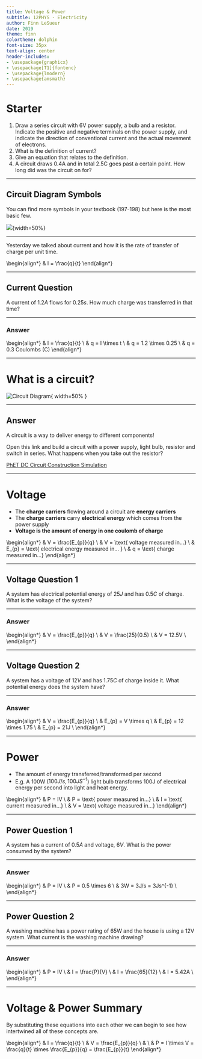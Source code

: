 ```yaml
---
title: Voltage & Power
subtitle: 12PHYS - Electricity
author: Finn LeSueur
date: 2019
theme: finn
colortheme: dolphin
font-size: 35px
text-align: center
header-includes:
- \usepackage{graphicx}
- \usepackage[T1]{fontenc}
- \usepackage{lmodern}
- \usepackage{amsmath}
---
```


# Starter

1. Draw a series circuit with 6V power supply, a bulb and a resistor. Indicate the positive and negative terminals on the power supply, and indicate the direction of conventional current and the actual movement of electrons.
2. What is the definition of current?
3. Give an equation that relates to the definition.
4. A circuit draws 0.4A and in total 2.5C goes past a certain point. How long did was the circuit on for?

---

## Circuit Diagram Symbols

You can find more symbols in your textbook (197-198) but here is the most basic few.

![](assets/circuit-symbols.gif){width=50%}

---

Yesterday we talked about current and how it is the rate of transfer of charge per unit time.

\begin{align*}
    & I = \frac{q}{t}
\end{align*}

---

## Current Question

A current of $1.2A$ flows for $0.25s$. How much charge was transferred in that time?

---

### Answer

\begin{align*}
    & I = \frac{q}{t} \\
    & q = I \times t \\
    & q = 1.2 \times 0.25 \\
    & q = 0.3 Coulombs (C)
\end{align*}

---

# What is a circuit?

![Circuit Diagram](assets/4-basic-circuit.png "Circuit Diagram"){ width=50% }

---

## Answer

A circuit is a way to deliver energy to different components!

Open this link and build a circuit with a power supply, light bulb, resistor and switch in series. What happens when you take out the resistor?

[PhET DC Circuit Construction Simulation](https://phet.colorado.edu/sims/html/circuit-construction-kit-dc/latest/circuit-construction-kit-dc_en.html)

---

# Voltage

- The __charge carriers__ flowing around a circuit are __energy carriers__
- The __charge carriers__ carry __electrical energy__ which comes from the power supply
- __Voltage is the amount of energy in one coulomb of charge__

\begin{align*}
    & V = \frac{E_{p}}{q} \\
    & V = \text{ voltage measured in...} \\
    & E_{p} = \text{ electrical energy measured in... } \\
    & q = \text{ charge measured in...}
\end{align*}

---

## Voltage Question 1

A system has electrical potential energy of $25J$ and has $0.5C$ of charge. What is the voltage of the system?

---

### Answer

\begin{align*}
    & V = \frac{E_{p}}{q} \\
    & V = \frac{25}{0.5} \\
    & V = 12.5V \\
\end{align*}

---

## Voltage Question 2

A system has a voltage of $12V$ and has $1.75C$ of charge inside it. What potential energy does the system have?

---

### Answer

\begin{align*}
    & V = \frac{E_{p}}{q} \\
    & E_{p} = V \times q \\
    & E_{p} = 12 \times 1.75 \\
    & E_{p} = 21J \\
\end{align*}

---

# Power

- The amount of energy transferred/transformed per second
- E.g. A 100W ($100 J/s, 100JS^{-1}$) light bulb transforms 100J of electrical energy per second into light and heat energy.

\begin{align*}
    & P = IV \\
    & P = \text{ power measured in...} \\
    & I = \text{ current measured in...} \\
    & V = \text{ voltage measured in...}
\end{align*}

---

## Power Question 1

A system has a current of $0.5A$ and voltage, $6V$. What is the power consumed by the system?

---

### Answer

\begin{align*}
    & P = IV \\
    & P = 0.5 \times 6 \\
    & 3W = 3J/s = 3Js^{-1} \\
\end{align*}

---

## Power Question 2

A washing machine has a power rating of 65W and the house is using a 12V system. What current is the washing machine drawing?

---

### Answer

\begin{align*}
    & P = IV \\
    & I = \frac{P}{V} \\
    & I = \frac{65}{12} \\
    & I = 5.42A \\
\end{align*}

---

# Voltage & Power Summary

By substituting these equations into each other we can begin to see how intertwined all of these concepts are.

\begin{align*}
    & I = \frac{q}{t} \\
    & V = \frac{E_{p}}{q} \\
    & \\
    & P = I \times V = \frac{q}{t} \times \frac{E_{p}}{q} = \frac{E_{p}}{t}
\end{align*}